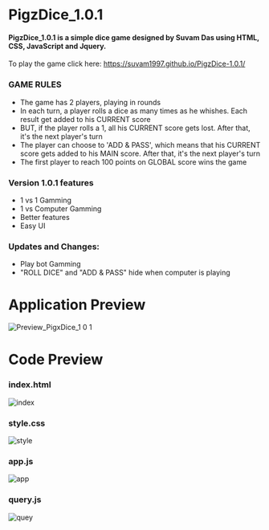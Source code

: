 PigzDice_1.0.1
====
#### PigzDice_1.0.1 is a simple dice game designed by Suvam Das using HTML, CSS, JavaScript and Jquery. ####

To play the game click here: https://suvam1997.github.io/PigzDice-1.0.1/


### GAME RULES ###

- The game has 2 players, playing in rounds
- In each turn, a player rolls a dice as many times as he whishes. Each result get added to his CURRENT score
- BUT, if the player rolls a 1, all his CURRENT score gets lost. After that, it's the next player's turn
- The player can choose to 'ADD & PASS', which means that his CURRENT score gets added to his MAIN score. After that, it's the next player's turn
- The first player to reach 100 points on GLOBAL score wins the game

### Version 1.0.1 features ###

- 1 vs 1 Gamming
- 1 vs Computer Gamming
- Better features
- Easy UI

### Updates and Changes: ###

- Play bot Gamming
- "ROLL DICE" and "ADD & PASS" hide when computer is playing

Application Preview
=====

![Preview_PigxDice_1 0 1](https://user-images.githubusercontent.com/53318366/91453258-24046a00-e89d-11ea-8f1e-4f87dcd0ad76.gif)

Code Preview
====

### index.html ###
![index](https://user-images.githubusercontent.com/53318366/91442671-d59c9e80-e88f-11ea-92cd-e548fd62079e.png)

### style.css ###

![style](https://user-images.githubusercontent.com/53318366/91442678-d7666200-e88f-11ea-8715-c6e13609b86e.png)

### app.js ###

![app](https://user-images.githubusercontent.com/53318366/91442652-cf0e2700-e88f-11ea-9a8e-2011a0c1a0eb.png)

### query.js ###

![quey](https://user-images.githubusercontent.com/53318366/91442676-d6cdcb80-e88f-11ea-9db2-b3b73626bcff.png)
